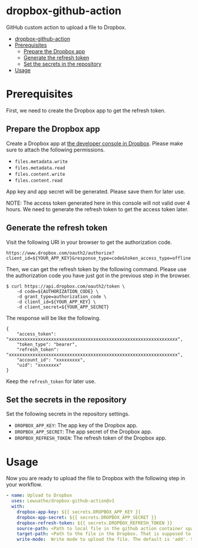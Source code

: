dropbox-github-action
===


GitHub custom action to upload a file to Dropbox.

- [dropbox-github-action](#dropbox-github-action)
- [Prerequisites](#prerequisites)
  - [Prepare the Dropbox app](#prepare-the-dropbox-app)
  - [Generate the refresh token](#generate-the-refresh-token)
  - [Set the secrets in the repository](#set-the-secrets-in-the-repository)
- [Usage](#usage)



# Prerequisites

First, we need to create the Dropbox app to get the refresh token.

## Prepare the Dropbox app
Create a Dropbox app at [the developer console in Dropbox](https://www.dropbox.com/developers/apps/create). Please make sure to attach the following permissions.

- `files.metadata.write`
- `files.metadata.read`
- `files.content.write`
- `files.content.read`

App key and app secret will be generated. Please save them for later use.

NOTE: The access token generated here in this console will not valid over 4 hours. We need to generate the refresh token to get the access token later.

## Generate the refresh token

Visit the following URI in your browser to get the authorization code.

```
https://www.dropbox.com/oauth2/authorize?client_id=${YOUR_APP_KEY}&response_type=code&token_access_type=offline
```

Then, we can get the refresh token by the following command. Please use the authorization code you have just got in the previous step in the browser. 

```
$ curl https://api.dropbox.com/oauth2/token \
    -d code=${AUTHORIZATION_CODE} \
    -d grant_type=authorization_code \
    -d client_id=${YOUR_APP_KEY} \
    -d client_secret=${YOUR_APP_SECRET}
```

The response will be like the following.

```
{
    "access_token": "xxxxxxxxxxxxxxxxxxxxxxxxxxxxxxxxxxxxxxxxxxxxxxxxxxxxxxxxxxxxxxxx",
    "token_type": "bearer",
    "refresh_token": "xxxxxxxxxxxxxxxxxxxxxxxxxxxxxxxxxxxxxxxxxxxxxxxxxxxxxxxxxxxxxxxx",
    "account_id": "xxxxxxxxx",
    "uid": "xxxxxxxx"
}
```

Keep the `refresh_token` for later use.

## Set the secrets in the repository

Set the following secrets in the repository settings.

- `DROPBOX_APP_KEY`: The app key of the Dropbox app.
- `DROPBOX_APP_SECRET`: The app secret of the Dropbox app.
- `DROPBOX_REFRESH_TOKEN`: The refresh token of the Dropbox app.


# Usage
Now you are ready to upload the file to Dropbox with the following step in your workflow.

```yaml
- name: Upload to Dropbox
  uses: Lewuathe/dropbox-github-action@v1
  with:
    dropbox-app-key: ${{ secrets.DROPBOX_APP_KEY }}
    dropbox-app-secret: ${{ secrets.DROPBOX_APP_SECRET }}
    dropbox-refresh-token: ${{ secrets.DROPBOX_REFRESH_TOKEN }}
    source-path: <Path to local file in the github action container space>
    target-path: <Path to the file in the Dropbox. That is supposed to be under the app folder>
    write-mode:  Write mode to upload the file. The default is 'add'. See more detail here. https://www.dropbox.com/developers/documentation/http/documentation#files-upload
```




